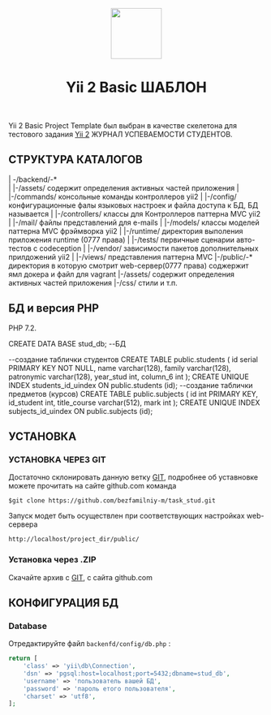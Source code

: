 <p align="center">
    <a href="https://github.com/yiisoft" target="_blank">
        <img src="https://avatars0.githubusercontent.com/u/993323" height="100px">
    </a>
    <h1 align="center">Yii 2 Basic ШАБЛОН</h1>
    <br>
</p>

Yii 2 Basic Project Template был выбран в качестве скелетона для тестового задания  [Yii 2](http://www.yiiframework.com/) ЖУРНАЛ УСПЕВАЕМОСТИ СТУДЕНТОВ.


СТРУКТУРА КАТАЛОГОВ
-------------------

  | -/backend/-*	
  |           |-/assets/             содержит определения активных частей приложения
  |           |-/commands/           консольные команды контроллеров yii2
  |           |-/config/             конфигурационные фалы языковых настроек и файла доступа к БД, БД называется
  |           |-/controllers/        классы для Контроллеров паттерна MVC yii2
  |           |-/mail/               файлы представлений для e-mails
  |           |-/models/             классы моделей паттерна MVC фрэймворка yii2
  |           |-/runtime/            директория выполения приложения runtime (0777 права)
  |           |-/tests/              первичные сценарии авто-тестов с codeception
  |    	      |-/vendor/             зависимости пакетов дополнительных прилдожений yii2
  |    	      |-/views/              представления паттерна MVC 
  |-/public/-*                       директория в которую смотрит web-сервер(0777 права) соджержит ямл докера и файл для vagrant
	     |-/assets/              содержит определения активных частей приложения
	     |-/css/                 стили и т.п.

БД и версия РНР
----------------

PHP 7.2.

CREATE DATA BASE stud_db; --БД

--создание таблички студентов
CREATE TABLE public.students
(
    id serial PRIMARY KEY NOT NULL,
    name varchar(128),
    family varchar(128),
    patronymic varchar(128),
    year_stud int,
    column_6 int
);
CREATE UNIQUE INDEX students_id_uindex ON public.students (id);
--создание таблички предметов (курсов)
CREATE TABLE public.subjects
(
    id int PRIMARY KEY,
    id_student int,
    title_course varchar(512),
    mark int
);
CREATE UNIQUE INDEX subjects_id_uindex ON public.subjects (id);


УСТАНОВКА
------------

### УСТАНОВКА ЧЕРЕЗ GIT

Достаточно склонировать данную ветку [GIT](https://github.com/bezfamilniy-m/task_stud/), подробнее об уставновке можете прочитать на сайте github.com
команда
~~~
$git clone https://github.com/bezfamilniy-m/task_stud.git
~~~
Запуск модет быть осуществлен при соответствующих настройках web-сервера
~~~
http://localhost/project_dir/public/
~~~

### Установка через .ZIP

Скачайте архив с [GIT](https://github.com/bezfamilniy-m/task_stud/), с сайта github.com

КОНФИГУРАЦИЯ БД
---------------

### Database

Отредактируйте файл `backenfd/config/db.php` :

```php
return [
    'class' => 'yii\db\Connection',
    'dsn' => 'pgsql:host=localhost;port=5432;dbname=stud_db',
    'username' => 'пользователь вашей БД',
    'password' => 'пароль етого пользователя',
    'charset' => 'utf8',
];
```

